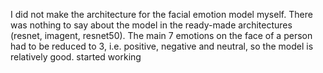 I did not make the architecture for the facial emotion model myself. There was nothing to say about the model in the ready-made architectures (resnet, imagent, resnet50). The main 7 emotions on the face of a person had to be reduced to 3, i.e. positive, negative and neutral, so the model is relatively good. started working
